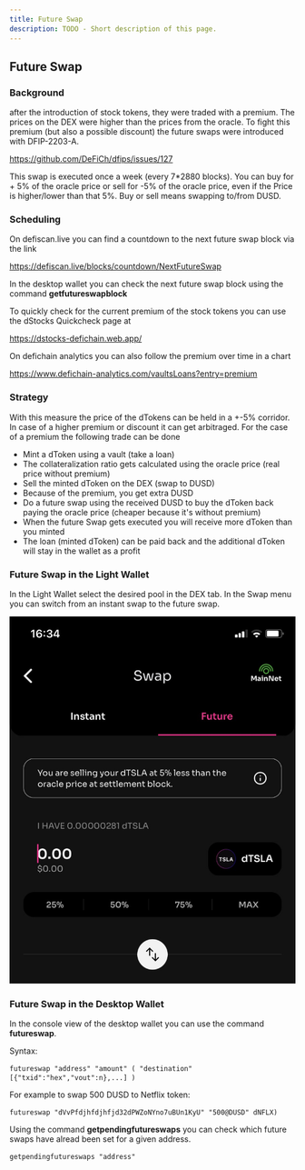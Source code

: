 ```yaml
---
title: Future Swap
description: TODO - Short description of this page.
---
```


## Future Swap

### Background

after the introduction of stock tokens, they were traded with a premium. The prices on the DEX were higher than the prices from the oracle. To fight this premium (but also a possible discount) the future swaps were introduced with DFIP-2203-A.

<https://github.com/DeFiCh/dfips/issues/127>

This swap is executed once a week (every 7\*2880 blocks). You can buy for + 5% of the oracle price or sell for -5% of the oracle price, even if the Price is higher/lower than that 5%. Buy or sell means swapping to/from DUSD.

### Scheduling

On defiscan.live you can find a countdown to the next future swap block via the link

<https://defiscan.live/blocks/countdown/NextFutureSwap>

In the desktop wallet you can check the next future swap block using the command **getfutureswapblock**

To quickly check for the current premium of the stock tokens you can use the dStocks Quickcheck page at

<https://dstocks-defichain.web.app/>

On defichain analytics you can also follow the premium over time in a chart

<https://www.defichain-analytics.com/vaultsLoans?entry=premium>

### Strategy

With this measure the price of the dTokens can be held in a +-5% corridor. In case of a higher premium or discount it can get arbitraged. For the case of a premium the following trade can be done

- Mint a dToken using a vault (take a loan)
- The collateralization ratio gets calculated using the oracle price (real price without premium)
- Sell the minted dToken on the DEX (swap to DUSD)
- Because of the premium, you get extra DUSD
- Do a future swap using the received DUSD to buy the dToken back paying the oracle price (cheaper because it's without premium)
- When the future Swap gets executed you will receive more dToken than you minted
- The loan (minted dToken) can be paid back and the additional dToken will stay in the wallet as a profit

### Future Swap in the Light Wallet

In the Light Wallet select the desired pool in the DEX tab. In the Swap menu you can switch from an instant swap to the future swap.

![Future swap in light wallet](./../media/future_swap_01.jpg)

### Future Swap in the Desktop Wallet

In the console view of the desktop wallet you can use the command **futureswap**.

Syntax:

```abap
futureswap "address" "amount" ( "destination" [{"txid":"hex","vout":n},...] )
```

For example to swap 500 DUSD to Netflix token:

```abap
futureswap "dVvPfdjhfdjhfjd32dPWZoNYno7uBUn1KyU" "500@DUSD" dNFLX)
```

Using the command **getpendingfutureswaps** you can check which future swaps have alread been set for a given address.

```abap
getpendingfutureswaps "address"
```
